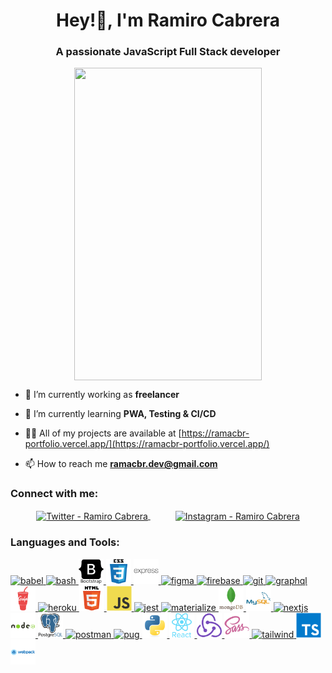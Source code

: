 <h1 align="center">Hey!👋, I'm Ramiro Cabrera</h1>
<h3 align="center">A passionate JavaScript Full Stack developer</h3>

<p align="center" width="300">
<img align="center" src="https://lh3.googleusercontent.com/IagxWBb1ZjujL4531IHwvaCHz44DEDDc_sOXRZe754IvM7BeQrf8hgSOXWtWUe2jRwh2or42Gnb1Sn1inHFHgQ3CLvKcjvQp3tdffwL9V4uR1C0_0eCft3GehB0_Iiccoc_gjfq-lypGNnoCBKQT8YCNhRBF9ZmX6pe9tXJbzAe2tZeY0vKa1CKyaTuLph0GZSobt5CliGh0kyxT--UG-af7L0QifD6rl0o4wvDHBjuSvvRTwp_bAeu0clkZIfgGJs39G1qR_y1W_PzLyFBsxkFZlBX2UnPGY1dCn73Qx5dCiyw2rVLHd71S-kinTcE7iT5keZZ-Q0dLLL3xyz43IGLDDDdmjghS3OLhandCXq3JUhluc5m3K83V1uW5fGBJvdVgycOjWX40M_Llhh3pKS_ZJTHFzl3Gpxa9ztpiawXRhPs7uXeakzFV-b1qmyrig1rKCM3RAbLu9Ssh-t1V5-8jgiBYXttB7fWj6xg2HkKpkYOWFGGEyZzzxL2tIFE7mMzCle5KHFopARzwyqD2-AEHVfoYRasvasYb-XCJDVyd2uPJukoTdH7eoHwilvkb_yIKPJWbm4VPjN96lopk2IbCYcjeqfH3Scc9yGDEgEn3RDGoMspyry65jstZbeWiaQ97dCfomqDTgJieVHoSV3lY9TbTaI3pH8SGvmjuNxizYjNAGdlbrDrhCL9T8XP8EEcG63EBc1rZaTeD4Zs2WfVu3KZZ2I91XHXWwinVcopJSiaxsJND8pLbJ0WRRCivEtHDKL3wWS-MzJCstsHe4OpwHpYLJ3NDL-VCT9nEdMamS3M1tZR3y-tbIPzGtDKtAofxqZ_4hhICJKak_UFkpVBrHi-yWENDaENBdP9fDCtIPtULhqr74IaZjS85Zfyau5gO2nhj9UYUKRqtqTCUD6dZX0iKxjoizt3b1qdqnxCHewhpT7TrC3jAZEM1fHOZwheBOi77cKkVBIETRcMaxW0MIQSSnvqzo88Ta6vClb6A1gQ1xDOA=w355-h629-no?authuser=1" height="500px" width="300px" />
</p>
    
- 🔭 I’m currently working as **freelancer**

- 🌱 I’m currently learning **PWA, Testing & CI/CD**

- 👨‍💻 All of my projects are available at [https://ramacbr-portfolio.vercel.app/](https://ramacbr-portfolio.vercel.app/)

- 📫 How to reach me **ramacbr.dev@gmail.com**

<h3 align="left">Connect with me:</h3>
<p align="center">
    <a href="https://twitter.com/Rama_Cbr" target="blank" style="margin: 0 20px;">
      <img align="center" src="https://simpleicons.org/icons/twitter.svg" alt="Twitter - Ramiro Cabrera" height="28px" width="28px" />
    </a>
    <a href="https://www.instagram.com/rama_cbr/" target="blank" style="margin: 0 20px;">
      <img align="center" src="https://simpleicons.org/icons/instagram.svg" alt="Instagram - Ramiro Cabrera" height="28px" width="28px" />
    </a>
</p>

<h3 align="left">Languages and Tools:</h3>
<p align="left"> <a href="https://babeljs.io/" target="_blank" rel="noreferrer"> <img src="https://www.vectorlogo.zone/logos/babeljs/babeljs-icon.svg" alt="babel" width="40" height="40"/> </a> <a href="https://www.gnu.org/software/bash/" target="_blank" rel="noreferrer"> <img src="https://www.vectorlogo.zone/logos/gnu_bash/gnu_bash-icon.svg" alt="bash" width="40" height="40"/> </a> <a href="https://getbootstrap.com" target="_blank" rel="noreferrer"> <img src="https://raw.githubusercontent.com/devicons/devicon/master/icons/bootstrap/bootstrap-plain-wordmark.svg" alt="bootstrap" width="40" height="40"/> </a> <a href="https://www.w3schools.com/css/" target="_blank" rel="noreferrer"> <img src="https://raw.githubusercontent.com/devicons/devicon/master/icons/css3/css3-original-wordmark.svg" alt="css3" width="40" height="40"/> </a> <a href="https://expressjs.com" target="_blank" rel="noreferrer"> <img src="https://raw.githubusercontent.com/devicons/devicon/master/icons/express/express-original-wordmark.svg" alt="express" width="40" height="40"/> </a> <a href="https://www.figma.com/" target="_blank" rel="noreferrer"> <img src="https://www.vectorlogo.zone/logos/figma/figma-icon.svg" alt="figma" width="40" height="40"/> </a> <a href="https://firebase.google.com/" target="_blank" rel="noreferrer"> <img src="https://www.vectorlogo.zone/logos/firebase/firebase-icon.svg" alt="firebase" width="40" height="40"/> </a> <a href="https://git-scm.com/" target="_blank" rel="noreferrer"> <img src="https://www.vectorlogo.zone/logos/git-scm/git-scm-icon.svg" alt="git" width="40" height="40"/> </a> <a href="https://graphql.org" target="_blank" rel="noreferrer"> <img src="https://www.vectorlogo.zone/logos/graphql/graphql-icon.svg" alt="graphql" width="40" height="40"/> </a> <a href="https://gulpjs.com" target="_blank" rel="noreferrer"> <img src="https://raw.githubusercontent.com/devicons/devicon/master/icons/gulp/gulp-plain.svg" alt="gulp" width="40" height="40"/> </a> <a href="https://heroku.com" target="_blank" rel="noreferrer"> <img src="https://www.vectorlogo.zone/logos/heroku/heroku-icon.svg" alt="heroku" width="40" height="40"/> </a> <a href="https://www.w3.org/html/" target="_blank" rel="noreferrer"> <img src="https://raw.githubusercontent.com/devicons/devicon/master/icons/html5/html5-original-wordmark.svg" alt="html5" width="40" height="40"/> </a> <a href="https://developer.mozilla.org/en-US/docs/Web/JavaScript" target="_blank" rel="noreferrer"> <img src="https://raw.githubusercontent.com/devicons/devicon/master/icons/javascript/javascript-original.svg" alt="javascript" width="40" height="40"/> </a> <a href="https://jestjs.io" target="_blank" rel="noreferrer"> <img src="https://www.vectorlogo.zone/logos/jestjsio/jestjsio-icon.svg" alt="jest" width="40" height="40"/> </a> <a href="https://materializecss.com/" target="_blank" rel="noreferrer"> <img src="https://raw.githubusercontent.com/prplx/svg-logos/5585531d45d294869c4eaab4d7cf2e9c167710a9/svg/materialize.svg" alt="materialize" width="40" height="40"/> </a> <a href="https://www.mongodb.com/" target="_blank" rel="noreferrer"> <img src="https://raw.githubusercontent.com/devicons/devicon/master/icons/mongodb/mongodb-original-wordmark.svg" alt="mongodb" width="40" height="40"/> </a> <a href="https://www.mysql.com/" target="_blank" rel="noreferrer"> <img src="https://raw.githubusercontent.com/devicons/devicon/master/icons/mysql/mysql-original-wordmark.svg" alt="mysql" width="40" height="40"/> </a> <a href="https://nextjs.org/" target="_blank" rel="noreferrer"> <img src="https://cdn.worldvectorlogo.com/logos/nextjs-2.svg" alt="nextjs" width="40" height="40"/> </a> <a href="https://nodejs.org" target="_blank" rel="noreferrer"> <img src="https://raw.githubusercontent.com/devicons/devicon/master/icons/nodejs/nodejs-original-wordmark.svg" alt="nodejs" width="40" height="40"/> </a> <a href="https://www.postgresql.org" target="_blank" rel="noreferrer"> <img src="https://raw.githubusercontent.com/devicons/devicon/master/icons/postgresql/postgresql-original-wordmark.svg" alt="postgresql" width="40" height="40"/> </a> <a href="https://postman.com" target="_blank" rel="noreferrer"> <img src="https://www.vectorlogo.zone/logos/getpostman/getpostman-icon.svg" alt="postman" width="40" height="40"/> </a> <a href="https://pugjs.org" target="_blank" rel="noreferrer"> <img src="https://cdn.worldvectorlogo.com/logos/pug.svg" alt="pug" width="40" height="40"/> </a> <a href="https://www.python.org" target="_blank" rel="noreferrer"> <img src="https://raw.githubusercontent.com/devicons/devicon/master/icons/python/python-original.svg" alt="python" width="40" height="40"/> </a> <a href="https://reactjs.org/" target="_blank" rel="noreferrer"> <img src="https://raw.githubusercontent.com/devicons/devicon/master/icons/react/react-original-wordmark.svg" alt="react" width="40" height="40"/> </a> <a href="https://redux.js.org" target="_blank" rel="noreferrer"> <img src="https://raw.githubusercontent.com/devicons/devicon/master/icons/redux/redux-original.svg" alt="redux" width="40" height="40"/> </a> <a href="https://sass-lang.com" target="_blank" rel="noreferrer"> <img src="https://raw.githubusercontent.com/devicons/devicon/master/icons/sass/sass-original.svg" alt="sass" width="40" height="40"/> </a> <a href="https://tailwindcss.com/" target="_blank" rel="noreferrer"> <img src="https://www.vectorlogo.zone/logos/tailwindcss/tailwindcss-icon.svg" alt="tailwind" width="40" height="40"/> </a> <a href="https://www.typescriptlang.org/" target="_blank" rel="noreferrer"> <img src="https://raw.githubusercontent.com/devicons/devicon/master/icons/typescript/typescript-original.svg" alt="typescript" width="40" height="40"/> </a> <a href="https://webpack.js.org" target="_blank" rel="noreferrer"> <img src="https://raw.githubusercontent.com/devicons/devicon/d00d0969292a6569d45b06d3f350f463a0107b0d/icons/webpack/webpack-original-wordmark.svg" alt="webpack" width="40" height="40"/> </a> </p>
